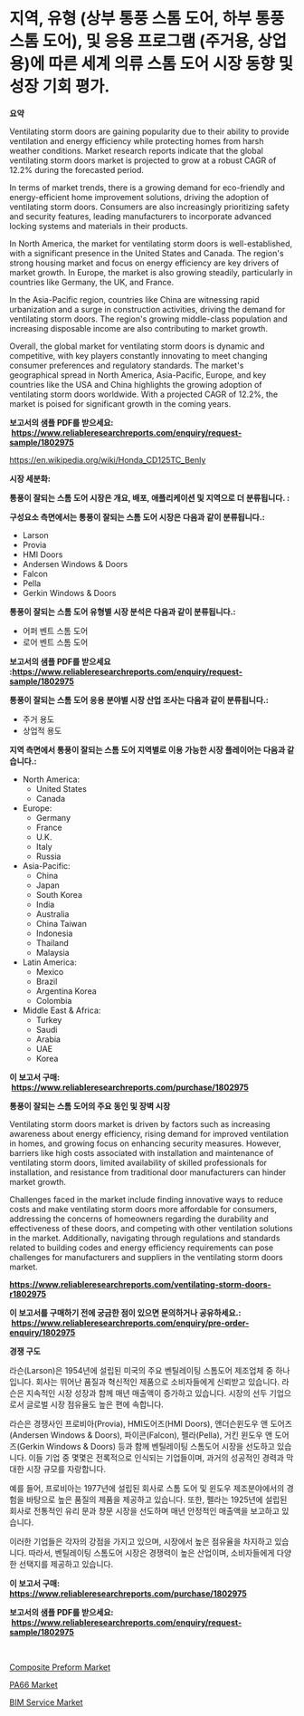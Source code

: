 <p><h1>지역, 유형 (상부 통풍 스톰 도어, 하부 통풍 스톰 도어), 및 응용 프로그램 (주거용, 상업용)에 따른 세계 의류 스톰 도어 시장 동향 및 성장 기회 평가.</h1></p><p><strong>요약</strong></p>
<p><p>Ventilating storm doors are gaining popularity due to their ability to provide ventilation and energy efficiency while protecting homes from harsh weather conditions. Market research reports indicate that the global ventilating storm doors market is projected to grow at a robust CAGR of 12.2% during the forecasted period.</p><p>In terms of market trends, there is a growing demand for eco-friendly and energy-efficient home improvement solutions, driving the adoption of ventilating storm doors. Consumers are also increasingly prioritizing safety and security features, leading manufacturers to incorporate advanced locking systems and materials in their products.</p><p>In North America, the market for ventilating storm doors is well-established, with a significant presence in the United States and Canada. The region's strong housing market and focus on energy efficiency are key drivers of market growth. In Europe, the market is also growing steadily, particularly in countries like Germany, the UK, and France.</p><p>In the Asia-Pacific region, countries like China are witnessing rapid urbanization and a surge in construction activities, driving the demand for ventilating storm doors. The region's growing middle-class population and increasing disposable income are also contributing to market growth.</p><p>Overall, the global market for ventilating storm doors is dynamic and competitive, with key players constantly innovating to meet changing consumer preferences and regulatory standards. The market's geographical spread in North America, Asia-Pacific, Europe, and key countries like the USA and China highlights the growing adoption of ventilating storm doors worldwide. With a projected CAGR of 12.2%, the market is poised for significant growth in the coming years.</p></p>
<p><strong>보고서의 샘플 PDF를 받으세요: &nbsp;<a href="https://www.reliableresearchreports.com/enquiry/request-sample/1802975">https://www.reliableresearchreports.com/enquiry/request-sample/1802975</a></strong></p>
<p><a href="https://en.wikipedia.org/wiki/Honda_CD125TC_Benly">https://en.wikipedia.org/wiki/Honda_CD125TC_Benly</a></p>
<p><strong>시장 세분화:</strong></p>
<p><strong> 통풍이 잘되는 스톰 도어 시장은 개요, 배포, 애플리케이션 및 지역으로 더 분류됩니다. :</strong></p>
<p><strong>구성요소 측면에서는 통풍이 잘되는 스톰 도어 시장은 다음과 같이 분류됩니다.:</strong></p>
<p><ul><li>Larson</li><li>Provia</li><li>HMI Doors</li><li>Andersen Windows & Doors</li><li>Falcon</li><li>Pella</li><li>Gerkin Windows & Doors</li></ul></p>
<p><strong> 통풍이 잘되는 스톰 도어 유형별 시장 분석은 다음과 같이 분류됩니다.:</strong></p>
<p><ul><li>어퍼 벤트 스톰 도어</li><li>로어 벤트 스톰 도어</li></ul></p>
<p><strong>보고서의 샘플 PDF를 받으세요 :<a href="https://www.reliableresearchreports.com/enquiry/request-sample/1802975">https://www.reliableresearchreports.com/enquiry/request-sample/1802975</a></strong></p>
<p><strong> 통풍이 잘되는 스톰 도어 응용 분야별 시장 산업 조사는 다음과 같이 분류됩니다.:</strong></p>
<p><ul><li>주거 용도</li><li>상업적 용도</li></ul></p>
<p><strong>지역 측면에서 통풍이 잘되는 스톰 도어 지역별로 이용 가능한 시장 플레이어는 다음과 같습니다.:</strong></p>
<p><ul>
    <li>
        North America:
        <ul>
            <li>United States</li>
            <li>Canada</li>
        </ul>
    </li>
    <li>
        Europe:
        <ul>
            <li>Germany</li>
            <li>France</li>
            <li>U.K.</li>
            <li>Italy</li>
            <li>Russia</li>
        </ul>
    </li>
    <li>
        Asia-Pacific:
        <ul>
            <li>China</li>
            <li>Japan</li>
            <li>South Korea</li>
            <li>India</li>
            <li>Australia</li>
            <li>China Taiwan</li>
            <li>Indonesia</li>
            <li>Thailand</li>
            <li>Malaysia</li>
        </ul>
    </li>
    <li>
        Latin America:
        <ul>
            <li>Mexico</li>
            <li>Brazil</li>
            <li>Argentina Korea</li>
            <li>Colombia</li>
        </ul>
    </li>
    <li>
        Middle East & Africa:
        <ul>
            <li>Turkey</li>
            <li>Saudi</li>
            <li>Arabia</li>
            <li>UAE</li>
            <li>Korea</li>
        </ul>
    </li>
    </ul></p>
<p><strong>이 보고서 구매: &nbsp;<a href="https://www.reliableresearchreports.com/purchase/1802975">https://www.reliableresearchreports.com/purchase/1802975</a></strong></p>
<p><strong>통풍이 잘되는 스톰 도어의 주요 동인 및 장벽 시장</strong></p>
<p><p>Ventilating storm doors market is driven by factors such as increasing awareness about energy efficiency, rising demand for improved ventilation in homes, and growing focus on enhancing security measures. However, barriers like high costs associated with installation and maintenance of ventilating storm doors, limited availability of skilled professionals for installation, and resistance from traditional door manufacturers can hinder market growth.</p><p>Challenges faced in the market include finding innovative ways to reduce costs and make ventilating storm doors more affordable for consumers, addressing the concerns of homeowners regarding the durability and effectiveness of these doors, and competing with other ventilation solutions in the market. Additionally, navigating through regulations and standards related to building codes and energy efficiency requirements can pose challenges for manufacturers and suppliers in the ventilating storm doors market.</p></p>
<p><strong><a href="https://www.reliableresearchreports.com/ventilating-storm-doors-r1802975">https://www.reliableresearchreports.com/ventilating-storm-doors-r1802975</a></strong></p>
<p><strong>이 보고서를 구매하기 전에 궁금한 점이 있으면 문의하거나 공유하세요.: &nbsp;<a href="https://www.reliableresearchreports.com/enquiry/pre-order-enquiry/1802975">https://www.reliableresearchreports.com/enquiry/pre-order-enquiry/1802975</a></strong></p>
<p><strong>경쟁 구도</strong></p>
<p><p>라슨(Larson)은 1954년에 설립된 미국의 주요 벤틸레이팅 스톰도어 제조업체 중 하나입니다. 회사는 뛰어난 품질과 혁신적인 제품으로 소비자들에게 신뢰받고 있습니다. 라슨은 지속적인 시장 성장과 함께 매년 매출액이 증가하고 있습니다. 시장의 선두 기업으로서 글로벌 시장 점유율도 높은 편에 속합니다.</p><p>라슨은 경쟁사인 프로비아(Provia), HMI도어즈(HMI Doors), 앤더슨윈도우 앤 도어즈(Andersen Windows & Doors), 파이콘(Falcon), 펠라(Pella), 거킨 윈도우 앤 도어즈(Gerkin Windows & Doors) 등과 함께 벤틸레이팅 스톰도어 시장을 선도하고 있습니다. 이들 기업 중 몇몇은 전록적으로 인식되는 기업들이며, 과거의 성공적인 경력과 막대한 시장 규모를 자랑합니다.</p><p>예를 들어, 프로비아는 1977년에 설립된 회사로 스톰 도어 및 윈도우 제조분야에서의 경험을 바탕으로 높은 품질의 제품을 제공하고 있습니다. 또한, 펠라는 1925년에 설립된 회사로 전통적인 유리 문과 창문 시장을 선도하며 매년 안정적인 매출액을 보고하고 있습니다.</p><p>이러한 기업들은 각자의 강점을 가지고 있으며, 시장에서 높은 점유율을 차지하고 있습니다. 따라서, 벤틸레이팅 스톰도어 시장은 경쟁력이 높은 산업이며, 소비자들에게 다양한 선택지를 제공하고 있습니다.</p></p>
<p><strong>이 보고서 구매: &nbsp; <a href="https://www.reliableresearchreports.com/purchase/1802975">https://www.reliableresearchreports.com/purchase/1802975</a></strong></p>
<p><strong>보고서의 샘플 PDF를 받으세요: &nbsp;<a href="https://www.reliableresearchreports.com/enquiry/request-sample/1802975">https://www.reliableresearchreports.com/enquiry/request-sample/1802975</a></strong><strong></strong></p>
<p>&nbsp;</p>
<p><p><a href="https://github.com/verajwilson971/Market-Research-Report-List-1/blob/main/composite-preform-market.md">Composite Preform Market</a></p><p><a href="https://github.com/ORAZITOM/Market-Research-Report-List-1/blob/main/pa66-market.md">PA66 Market</a></p><p><a href="https://issuu.com/reportprime-2/docs/bim-service-market-size-2030.pptx">BIM Service Market</a></p></p>